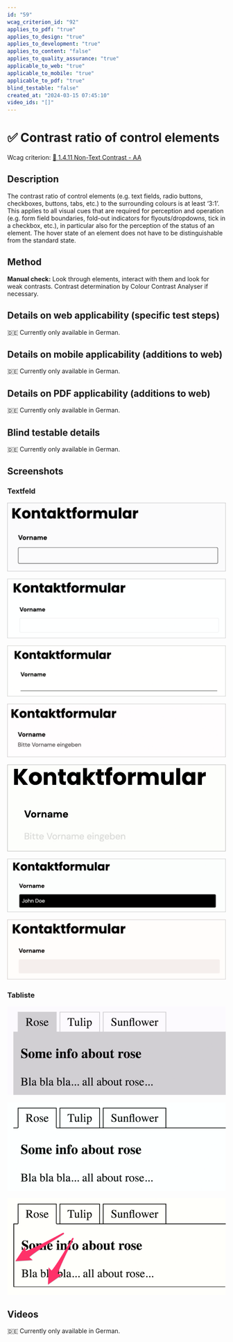 ```yaml
---
id: "59"
wcag_criterion_id: "92"
applies_to_pdf: "true"
applies_to_design: "true"
applies_to_development: "true"
applies_to_content: "false"
applies_to_quality_assurance: "true"
applicable_to_web: "true"
applicable_to_mobile: "true"
applicable_to_pdf: "true"
blind_testable: "false"
created_at: "2024-03-15 07:45:10"
video_ids: "[]"
---
```


# ✅ Contrast ratio of control elements

Wcag criterion: [📜 1.4.11 Non-Text Contrast - AA](..)

## Description

The contrast ratio of control elements (e.g. text fields, radio buttons, checkboxes, buttons, tabs, etc.) to the surrounding colours is at least ‘3:1’. This applies to all visual cues that are required for perception and operation (e.g. form field boundaries, fold-out indicators for flyouts/dropdowns, tick in a checkbox, etc.), in particular also for the perception of the status of an element. The hover state of an element does not have to be distinguishable from the standard state.

## Method

**Manual check:** Look through elements, interact with them and look for weak contrasts. Contrast determination by Colour Contrast Analyser if necessary.

## Details on web applicability (specific test steps)

🇩🇪 Currently only available in German.

## Details on mobile applicability (additions to web)

🇩🇪 Currently only available in German.

## Details on PDF applicability (additions to web)

🇩🇪 Currently only available in German.

## Blind testable details

🇩🇪 Currently only available in German.

## Screenshots

### Textfeld

![Gut sichtbare Umrahmung eines Textfelds](images/gut-sichtbare-umrahmung-eines-textfelds.png)

![Schlecht sichtbare Umrahmung](images/schlecht-sichtbare-umrahmung.png)

![Auch eine einzelne Linie kann genug sein](images/auch-eine-einzelne-linie-kann-genug-sein.png)

![Ein Placeholder kann ebenfalls reichen](images/ein-placeholder-kann-ebenfalls-reichen.png)

![Placeholder kann aber auch kontrastarm sein](images/placeholder-kann-aber-auch-kontrastarm-sein.png)

![Farbinvertierung ist ebenfalls okay](images/farbinvertierung-ist-ebenfalls-okay.png)

![Farbivertierung kann aber auch kontrastarm sein](images/farbivertierung-kann-aber-auch-kontrastarm-sein.png)

### Tabliste

![Schlecht sichtbare Begrenzungslinien bei einer Tabliste](images/schlecht-sichtbare-begrenzungslinien-bei-einer-tabliste.png)

![Besser sichtbare Begrenzungslinien bei der Tabliste](images/besser-sichtbare-begrenzungslinien-bei-der-tabliste.png)

![Zusätzliche Begrenzungslinien bei der Tabliste](images/zustzliche-begrenzungslinien-bei-der-tabliste.png)

## Videos

🇩🇪 Currently only available in German.

